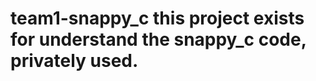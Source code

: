team1-snappy_c
this project exists for understand the snappy_c code,
privately used.
==============
